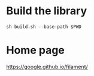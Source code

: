 # Build the library

```
sh build.sh --base-path $PWD
```

# Home page

https://google.github.io/filament/